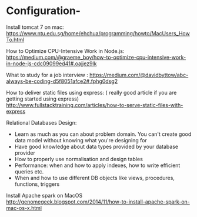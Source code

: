 # Configuration-

Install tomcat 7 on mac:
https://www.ntu.edu.sg/home/ehchua/programming/howto/MacUsers_HowTo.html


How to Optimize CPU-Intensive Work in Node.js:
https://medium.com/@graeme_boy/how-to-optimize-cpu-intensive-work-in-node-js-cdc09099ed41#.oajjez9lk


What to study for a job interview : 
https://medium.com/@davidbyttow/abc-always-be-coding-d5f8051afce2#.fphg0dsg2


How to deliver static files using express: ( really good article if you are getting started using express)
http://www.fullstacktraining.com/articles/how-to-serve-static-files-with-express


Relational Databases Design: 
- Learn as much as you can about problem domain. You can't create good data model without knowing what you're designing for
- Have good knowledge about data types provided by your database provider
- How to properly use normalisation and design tables
- Performance: when and how to apply indexes, how to write efficient queries etc.
- When and how to use different DB objects like views, procedures, functions, triggers

Install Apache spark on MacOS
http://genomegeek.blogspot.com/2014/11/how-to-install-apache-spark-on-mac-os-x.html
